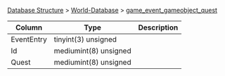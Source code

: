 [Database Structure](Database-Structure) > [World-Database](World-Database) > [game_event_gameobject_quest](game_event_gameobject_quest)

Column | Type | Description
--- | --- | ---
EventEntry | tinyint(3) unsigned | 
Id | mediumint(8) unsigned | 
Quest | mediumint(8) unsigned | 
